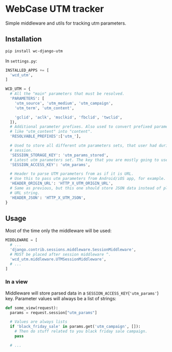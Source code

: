 # WebCase UTM tracker

Simple middleware and utils for tracking utm parameters.

## Installation

```sh
pip install wc-django-utm
```

In `settings.py`:

```python
INSTALLED_APPS += [
  'wcd_utm',
]

WCD_UTM = {
  # All the "main" parameters that must be resolved.
  'PARAMETERS': [
    'utm_source', 'utm_medium', 'utm_campaign',
    'utm_term', 'utm_content',

    'gclid', 'aclk', 'msclkid', 'fbclid', 'twclid',
  ]),
  # Additional parameter prefixes. Also used to convert prefixed parameters
  # like "utm_content" into "content".
  'RESOLVABLE_PREFIXES':['utm_'],

  # Used to store all different utm parameters sets, that user had during the
  # session.
  'SESSION_STORAGE_KEY': 'utm_params_stored',
  # Latest utm parameters set. The key that you are mostly going to use.
  'SESSION_ACCESS_KEY': 'utm_params',

  # Header to parse UTM parameters from as if it is URL.
  # Use this to pass utm parameters from Android/iOS app, for example.
  'HEADER_ORIGIN_URL': 'HTTP_X_UTM_ORIGIN_URL',
  # Same as previous, but this one should store JSON data instead of plain
  # URL string.
  'HEADER_JSON': 'HTTP_X_UTM_JSON',
}
```

## Usage

Most of the time only the middleware will be used:

```python
MIDDLEWARE = [
  # ...
  'django.contrib.sessions.middleware.SessionMiddleware',
  # MUST be placed after session middleware ^.
  'wcd_utm.middleware.UTMSessionMiddleware',
  # ...
]
```

### In a view

Middleware will store parsed data in a `SESSION_ACCESS_KEY`(`'utm_params'`) key. Parameter values will always be a list of strings:

```python
def some_view(request):
  params = request.session["utm_params"]

  # Values are always lists
  if 'black_friday_sale' in params.get('utm_campaign', []):
    # Then do stuff related to you black friday sale campaign.
    pass

  # ...
```


